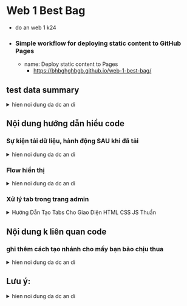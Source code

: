# Web 1 Best Bag

- do an web 1 k24
- ### Simple workflow for deploying static content to GitHub Pages
  - name: Deploy static content to Pages
    - https://bhbghghbgb.github.io/web-1-best-bag/

## test data summary

<details>

<summary>hien noi dung da dc an di</summary>

- thoi gian luu iso string timezone +07:00
- 750 san pham
- 100 nguoi dung
  - 2 chu cuoi ten viet lien khong dau dung cho
    - sau dau cham email
    - truoc dau tru password
    - username `[viet xuoi].[viet nguoc][4 so ngau nhien]`
  - ngay tao trong nam 2024, truoc 25/11/2024
  - bi khoa tai khoan: ty le 5%
- 200 hoa don
  - chi chon trong 100 san pham
  - chi chon trong 80 nguoi dung
  - ngay tao trong nam 2024, truoc 25/11/2024
  - toi da 5 chi tiet moi hoa don
    - toi da 5 so luong san pham moi chi tiet
  - trang thai xu ly: `["dang", "chua", "huy", "roi"]`, `cum_weights=[10, 25, 60, 1000]`

</details>

## Nội dung hướng dẫn hiểu code

### Sự kiện tải dữ liệu, hành động SAU khi đã tải

<details>

<summary>hien noi dung da dc an di</summary>

- Cac ham chi la viet mau/vi du, co the thay doi

1. Cơ bản hàm tải tổng là làm gì
2. ![image](https://github.com/user-attachments/assets/7d7f3ef5-2fc4-4c0e-953b-a0632a1c2a1b)
3. ví dụ hàm thong ke thoi gian **CẦN CÓ** hóa đơn đã tải xong
4. ![image](https://github.com/user-attachments/assets/5b60a5c5-c1fb-457a-97e4-c824c47931f6)
5. hiện biểu đồ cần kết quả thống kê
6. ![image](https://github.com/user-attachments/assets/ef048f9a-6788-4821-bc60-a9ff2738a7b4)
7. gọi theo thứ tự
8. ![image](https://github.com/user-attachments/assets/35d7c435-0b64-42ab-8f54-8142b8358f57)
9. bởi vì hàm tải nhận vào hàm các hành động thực hiện **SAU KHI TẢI**
10. ![image](https://github.com/user-attachments/assets/66faea25-0d8c-419e-98f0-5d900818f8b7)

</details>

### Flow hiển thị

<details>

<summary>hien noi dung da dc an di</summary>

- Cac ham chi la viet mau/vi du, co the thay doi

1. Sự kiện load gọi hàm tải dữ liệu
   1. ![image](https://github.com/user-attachments/assets/53c1bd7c-afd2-41c1-a78c-cde115824985)
2. hàm tải gọi hàm kiểm tra localstorage
   1. file và key
   2. ![image](https://github.com/user-attachments/assets/73a439a2-e120-41a2-a88e-28886266d5e8)
   3. kiểm tra nếu có localstorage rồi thì trả về ko thì tải ban đầu từ file
   4. ![image](https://github.com/user-attachments/assets/49aec496-0a95-4dd4-9c69-6dfea52e32d8)
   5. ![image](https://github.com/user-attachments/assets/c58e49db-0a3b-40ab-9bc8-6dff21ff78f2)
   6. gọi hàm tính dữ liệu hiển thị
3. hàm tính dữ liệu được hiển thị
   1. trong hàm hiển thị, tính toán danh sách hiển thị
   2. ![image](https://github.com/user-attachments/assets/14a62340-2053-4469-9c12-89e69bbcfad5)
      1. gọi hàm lấy param để lấy các cài đặt hiển thị
      2. ![image](https://github.com/user-attachments/assets/2b434e6a-c105-49fe-a639-78ea5412f13e)
   3. sử dụng cài đặt để lọc, sắp xếp hoặc tìm kiếm
   4. ![image](https://github.com/user-attachments/assets/5ca7e4b2-9879-4c8f-b43f-4b771bdb1686)
   5. tính các chỉ số phân trang và chia mảng trang hiện tại
   6. ![image](https://github.com/user-attachments/assets/68547ce3-1358-4aa3-af53-49027ebdfd09)
   7. gọi hàm hiển thị
4. hàm hiển thị sử dụng mảng đã chia phân trang
   1. để hiện danh sách và pagination
   2. ![image](https://github.com/user-attachments/assets/89e8f9c5-6e95-44ef-a49f-713de4149a95)
   3. hàm hiển thị danh sách sp tìm phân tử thế chỗ rồi thêm các item vào
      1. ![image](https://github.com/user-attachments/assets/8f2e841d-e9f8-4e12-a2bb-e3210c2731c5)
      2. hàm render Item một sản phẩm
      3. ![image](https://github.com/user-attachments/assets/334dda3b-244c-4352-ad14-a5fb7e8be685)
   4. hàm hiển thị pagination chỉ sử dụng chỉ số hiện tại và tối đa để tạo hiển thị
      1. ![image](https://github.com/user-attachments/assets/1003825d-fc30-4d3f-b192-5e04f3400e2d)
5. thực hiện tương tự cho sản phẩm, người dùng, hóa đơn

</details>

### Xử lý tab trong trang admin

<details>

<summary>Hướng Dẫn Tạo Tabs Cho Giao Diện HTML CSS JS Thuần</summary>

#### Hướng Dẫn Tạo Tabs Cho Giao Diện HTML CSS JS Thuần

##### Bước 1: Tạo Nhiều File HTML Cho Mỗi Tab

- Mỗi tab sẽ tương ứng với một file HTML riêng, ví dụ: `thongke.html`, `nguoidung.html`, v.v.

##### Bước 2: Test Và Comment HTML Không Cần Thiết

- Sau khi kiểm tra nội dung của từng file HTML và đảm bảo rằng nó hiển thị đúng, comment phần HTML không cần thiết, chỉ giữ lại nội dung trong `<body>`.

##### Bước 3: Load Nội Dung Các Tab Bằng Fetch

- Sử dụng `fetch` để load nội dung của các file HTML vào một wrapper.

##### Ví dụ:

1. **Tạo file `nguoidung.html` với nội dung mẫu:**

   ```html
   <!DOCTYPE html>
   <html lang="en">
     <head>
       <meta charset="UTF-8" />
       <meta name="viewport" content="width=device-width, initial-scale=1.0" />
       <link rel="stylesheet" href="/style.css" />
       <link rel="stylesheet" href="./admin.css" />
       <link
         rel="shortcut icon"
         href="images/icons8-bag-96.png"
         type="image/png"
       />
       <script src="/main.js"></script>
       <script src="./admin.js"></script>
       <title>Web 1 Best Bag</title>
     </head>
     <body>
       <h1>Danh Sách Người Dùng</h1>
       <div class="user-list"></div>
       <div class="pagination"></div>
     </body>
   </html>
   ```

   - Thuc hien test va kiem tra co hien chinh xac chua

2. **Sửa file `nguoidung.html`:**

   - Xóa các phần không liên quan, giữ lại nội dung chính:
     ```html
     <!-- Comment phần không cần thiết -->
     <!-- ... -->
     <h1>Danh Sách Người Dùng</h1>
     <div class="product-list"></div>
     <div class="pagination"></div>
     <!-- ... -->
     ```

3. **Sửa `admin.html`:**

   - Tạo một wrapper để hiển thị nội dung của các tab:
     ```html
     <div id="content-wrapper"></div>
     ```

4. **Sửa `admin.js`:**

   - Kiểm tra tab đang được chọn và dùng `fetch` để load file HTML tương ứng:

     ```javascript
     const loadTabContent = async (tab) => {
       const response = await fetch(`${tab}.html`);
       const data = await response.text();
       document.getElementById("content-wrapper").innerHTML = data;
     };

     // Ví dụ khi chọn tab "nguoidung"
     loadTabContent("nguoidung");
     ```

     Hoac

     ```javascript
     const wrapper = document.getElementById("content-wrapper"); // Giả sử wrapper có id là 'content-wrapper'

     function loadTabContent(tabName) {
       fetch(`${tabName}.html`)
         .then((response) => response.text())
         .then((data) => {
           wrapper.innerHTML = data;
         });
     }
     ```

##### Kết Quả

- **Ưu điểm:** Các tab như `thongke` hay `nguoidung` sẽ được load từ file HTML riêng, giúp quản lý nội dung dễ dàng và tránh việc phải ẩn hiện nhiều phần tử HTML phức tạp.

##### Ghi Chú

- Nhớ comment lại phần HTML không cần thiết, thay vì xóa, để có thể dễ dàng kiểm tra lại khi cần.

</details>

## Nội dung k liên quan code

### ghi thêm cách tạo nhánh cho mấy bạn bảo chịu thua

<details>

<summary>hien noi dung da dc an di</summary>

1. ![image](https://github.com/user-attachments/assets/ca9cc847-18b2-49e8-884a-37d46ea62a8e)
2. ![image](https://github.com/user-attachments/assets/f08eb559-26a4-47f4-b9e2-e59db3e1512a)
3. ![image](https://github.com/user-attachments/assets/73894cc7-a6ad-44b4-8ccc-252b20400e6f)
4. ![image](https://github.com/user-attachments/assets/2c2f3a4d-aef8-4fd2-ab0c-c96ebef03e42)
5. ![image](https://github.com/user-attachments/assets/f826ca95-8260-4a81-9eef-ff53411ef428)
6. ![image](https://github.com/user-attachments/assets/17a40ffc-bb72-4668-a8af-5d2d30ba2112)
7. ![image](https://github.com/user-attachments/assets/6fc56db2-4d35-4ff2-ad06-6eba12a357e8)

</details>

## Lưu ý:

<details>

<summary>hien noi dung da dc an di</summary>

1. toan bo link phai xai relative path vi host bang github pages
nếu xài link kiểu này /index.html sẽ bị lỗi

2. quyết định mà giỏ hàng lưu 1 mảng riêng chứ k lưu trong người dùng là để thuận tiện cho xử lý form thêm và sửa người dùng

3. bắt buộc phải gọi hàm tim/them/xoa/sua hàm của dữ liệu vì đã có viết xử lý trong đấy rồi, đừng tự thao tác lên mảng toàn cục g_
</details>